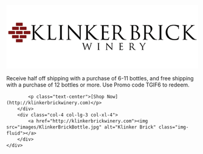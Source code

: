 <div class="card">
    <a href="http://klinkerbrickwinery.com"><img src="images/KlinkerBrickLogo.png" alt="Klinker Brick" class="img-fluid"></a>
    <div class="row card-body">
        <div class="col-8 col-lg-9 col-xl-8 card-body align-self-center">
            <p class="card-text text-center">Receive half off shipping with a purchase of 6-11 bottles, and free shipping with a purchase of 12 bottles or more. Use Promo code TGIF6  to redeem.</p>

            <p class="text-center">[Shop Now](http://klinkerbrickwinery.com)</p>
        </div>
        <div class="col-4 col-lg-3 col-xl-4">
            <a href="http://klinkerbrickwinery.com"><img src="images/KlinkerBrickBottle.jpg" alt="Klinker Brick" class="img-fluid"></a>
        </div>
    </div>
</div>
